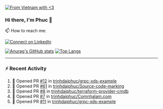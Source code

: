 [![From Vietnam with <3](https://raw.githubusercontent.com/webuild-community/badge/master/svg/love.svg)](https://webuild.community)

### Hi there, I'm Phuc 👋

📫 How to reach me:

[![Connect on LinkedIn](https://img.shields.io/badge/--linkedin?label=LinkedIn&logo=LinkedIn&style=social)](https://www.linkedin.com/in/trinh-dai-phuc/)


[![Anurag's GitHub stats](https://phuc-github-readme-stats.vercel.app/api?username=trinhdaiphuc&count_private=true&show_icons=true&theme=synthwave)](https://github.com/anuraghazra/github-readme-stats)
[![Top Langs](https://phuc-github-readme-stats.vercel.app/api/top-langs/?username=trinhdaiphuc&theme=synthwave&show_icons=true&layout=compact&langs_count=8&hide=html,css,scss,less,handlebars,ejs)](https://github.com/anuraghazra/github-readme-stats)


---

### :zap: Recent Activity

<!--START_SECTION:activity-->
1. 💪 Opened PR [#12](https://github.com/trinhdaiphuc/grpc-xds-example/pull/12) in [trinhdaiphuc/grpc-xds-example](https://github.com/trinhdaiphuc/grpc-xds-example)
2. 💪 Opened PR [#61](https://github.com/trinhdaiphuc/Source-code-marking/pull/61) in [trinhdaiphuc/Source-code-marking](https://github.com/trinhdaiphuc/Source-code-marking)
3. 💪 Opened PR [#8](https://github.com/trinhdaiphuc/terraform-provider-cmdb/pull/8) in [trinhdaiphuc/terraform-provider-cmdb](https://github.com/trinhdaiphuc/terraform-provider-cmdb)
4. 💪 Opened PR [#7](https://github.com/trinhdaiphuc/Comnhalam.com/pull/7) in [trinhdaiphuc/Comnhalam.com](https://github.com/trinhdaiphuc/Comnhalam.com)
5. 💪 Opened PR [#11](https://github.com/trinhdaiphuc/grpc-xds-example/pull/11) in [trinhdaiphuc/grpc-xds-example](https://github.com/trinhdaiphuc/grpc-xds-example)
<!--END_SECTION:activity-->
